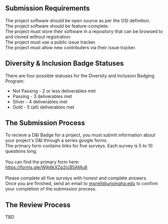 ## Submission Requirements
  The project software should be open source as per the OSI definition. <br/>
  The project software should be feature-complete. <br/>
  The project must store their software in a repository that can be browsed to and cloned without registration. <br/>
  The project must use a public issue tracker. <br/>
  The project must allow new contributers via their issue tracker. <br/>

## Diversity & Inclusion Badge Statuses
There are four possible statuses for the Diversity and Inclusion Badging Program:

  - Not Passing - 2 or less deliverables met
  - Passing - 3 deliverables met
  - Silver - 4 deliverables met
  - Gold - 5 (all) deliverables met

## The Submission Process
  To recieve a D&I Badge for a project, you must submit information about your project's D&I through a series google forms.<br/>
  The primary form contains links for five surveys. Each survey is 5 to 10 questions long.<br/><br/>
  You can find the primary form here:<br/>
    https://forms.gle/Wjk6kXZp2jcB5AMu8<br/><br/>
  Please complete all five surveys with honest and complete answers.<br/>
  Once you are finished, send an email to <msnell@unomaha.edu> to confirm your completion of the submission process.
  
## The Review Process
  TBD 

